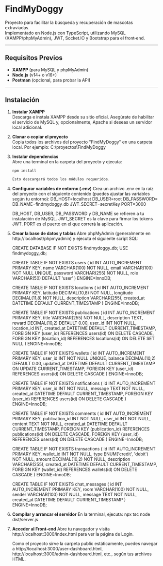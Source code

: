 # FindMyDoggy

Proyecto para facilitar la búsqueda y recuperación de mascotas extraviadas.  
Implementado en Node.js con TypeScript, utilizando MySQL (XAMPP/phpMyAdmin), JWT, Socket.IO y Bootstrap para el front‑end.

---

## Requisitos Previos

- **XAMPP** (para MySQL y phpMyAdmin)  
- **Node.js** (v14+ o v16+)  
- **Postman** (opcional, para probar la API)  

---

## Instalación

1. **Instalar XAMPP**  
   Descarga e instala XAMPP desde su sitio oficial. Asegúrate de habilitar el servicio de MySQL y, opcionalmente, Apache si deseas un servidor local adicional.

2. **Clonar o copiar el proyecto**  
   Copia todos los archivos del proyecto "FindMyDoggy" en una carpeta local. Por ejemplo: C:\proyectos\FindMyDoggy 


3. **Instalar dependencias**  
    Abre una terminal en la carpeta del proyecto y ejecuta:
    ```bash
    npm install
    
    Esto descargará todos los módulos requeridos.

4. **Configurar variables de entorno (.env)**
    Crea un archivo .env en la raíz del proyecto con el siguiente contenido (puedes ajustar las variables según tu entorno):
    DB_HOST=localhost
    DB_USER=root
    DB_PASSWORD=
    DB_NAME=findmydoggy_db
    JWT_SECRET=secretKey
    PORT=3000

    DB_HOST, DB_USER, DB_PASSWORD y DB_NAME se refieren a tu instalación de MySQL.
    JWT_SECRET es la clave para firmar los tokens JWT.
    PORT es el puerto en el que correrá la aplicación.

5. **Crear la base de datos y tablas**
    Abre phpMyAdmin (generalmente en http://localhost/phpmyadmin) y ejecuta el siguiente script SQL:
    
    CREATE DATABASE IF NOT EXISTS findmydoggy_db;
    USE findmydoggy_db;

    CREATE TABLE IF NOT EXISTS users (
    id INT AUTO_INCREMENT PRIMARY KEY,
    name VARCHAR(100) NOT NULL,
    email VARCHAR(100) NOT NULL UNIQUE,
    password VARCHAR(255) NOT NULL,
    role VARCHAR(50) DEFAULT 'user'
    ) ENGINE=InnoDB;

    CREATE TABLE IF NOT EXISTS locations (
    id INT AUTO_INCREMENT PRIMARY KEY,
    latitude DECIMAL(10,8) NOT NULL,
    longitude DECIMAL(11,8) NOT NULL,
    description VARCHAR(255),
    created_at DATETIME DEFAULT CURRENT_TIMESTAMP
    ) ENGINE=InnoDB;

    CREATE TABLE IF NOT EXISTS publications (
    id INT AUTO_INCREMENT PRIMARY KEY,
    title VARCHAR(255) NOT NULL,
    description TEXT,
    reward DECIMAL(10,2) DEFAULT 0.00,
    user_id INT NOT NULL,
    location_id INT,
    created_at DATETIME DEFAULT CURRENT_TIMESTAMP,
    FOREIGN KEY (user_id) REFERENCES users(id) ON DELETE CASCADE,
    FOREIGN KEY (location_id) REFERENCES locations(id) ON DELETE SET NULL
    ) ENGINE=InnoDB;

    CREATE TABLE IF NOT EXISTS wallets (
    id INT AUTO_INCREMENT PRIMARY KEY,
    user_id INT NOT NULL UNIQUE,
    balance DECIMAL(10,2) DEFAULT 0.00,
    updated_at DATETIME DEFAULT CURRENT_TIMESTAMP ON UPDATE CURRENT_TIMESTAMP,
    FOREIGN KEY (user_id) REFERENCES users(id) ON DELETE CASCADE
    ) ENGINE=InnoDB;

    CREATE TABLE IF NOT EXISTS notifications (
    id INT AUTO_INCREMENT PRIMARY KEY,
    user_id INT NOT NULL,
    message TEXT NOT NULL,
    created_at DATETIME DEFAULT CURRENT_TIMESTAMP,
    FOREIGN KEY (user_id) REFERENCES users(id) ON DELETE CASCADE
    ) ENGINE=InnoDB;

    CREATE TABLE IF NOT EXISTS comments (
    id INT AUTO_INCREMENT PRIMARY KEY,
    publication_id INT NOT NULL,
    user_id INT NOT NULL,
    content TEXT NOT NULL,
    created_at DATETIME DEFAULT CURRENT_TIMESTAMP,
    FOREIGN KEY (publication_id) REFERENCES publications(id) ON DELETE CASCADE,
    FOREIGN KEY (user_id) REFERENCES users(id) ON DELETE CASCADE
    ) ENGINE=InnoDB;

    CREATE TABLE IF NOT EXISTS transactions (
    id INT AUTO_INCREMENT PRIMARY KEY,
    wallet_id INT NOT NULL,
    type ENUM('credit', 'debit') NOT NULL,
    amount DECIMAL(10,2) NOT NULL,
    description VARCHAR(255),
    created_at DATETIME DEFAULT CURRENT_TIMESTAMP,
    FOREIGN KEY (wallet_id) REFERENCES wallets(id) ON DELETE CASCADE
    ) ENGINE=InnoDB;

    CREATE TABLE IF NOT EXISTS chat_messages (
    id INT AUTO_INCREMENT PRIMARY KEY,
    room VARCHAR(100) NOT NULL,
    sender VARCHAR(100) NOT NULL,
    message TEXT NOT NULL,
    created_at DATETIME DEFAULT CURRENT_TIMESTAMP
    ) ENGINE=InnoDB;

6. **Compilar y arrancar el servidor**
    En la terminal, ejecuta:
    npx tsc
    node dist/server.js

7. **Acceder al Front-end**
    Abre tu navegador y visita http://localhost:3000/index.html para ver la página de Login.

    Como el proyecto sirve la carpeta public estáticamente, puedes navegar a http://localhost:3000/user-dashboard.html, http://localhost:3000/admin-dashboard.html, etc., según tus archivos HTML.



